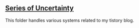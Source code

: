## [Series of Uncertainty](https://uncertainly.tistory.com)
This folder handles various systems related to my tistory blog.
